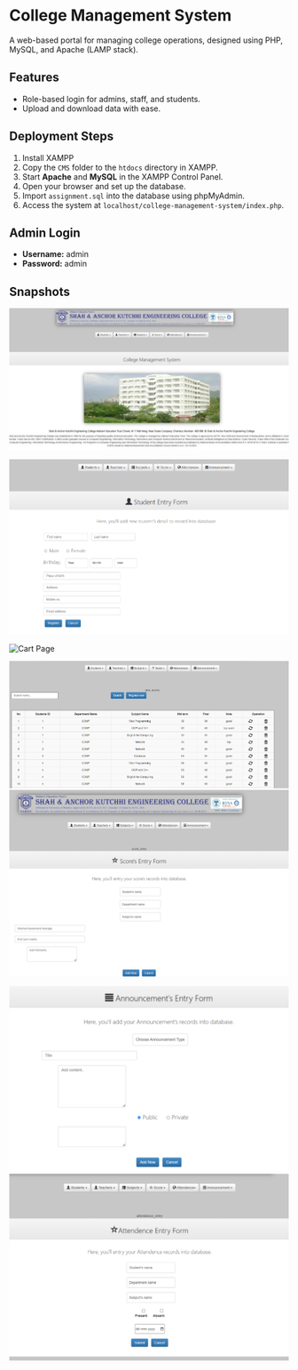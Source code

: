 # College Management System  

A web-based portal for managing college operations, designed using PHP, MySQL, and Apache (LAMP stack).  

## Features  
- Role-based login for admins, staff, and students.  
- Upload and download data with ease.  

## Deployment Steps  
1. Install XAMPP  
2. Copy the `CMS` folder to the `htdocs` directory in XAMPP.  
3. Start **Apache** and **MySQL** in the XAMPP Control Panel.  
4. Open your browser and set up the database.  
5. Import `assignment.sql` into the database using phpMyAdmin.  
6. Access the system at `localhost/college-management-system/index.php`.  

## Admin Login  
- **Username:** admin  
- **Password:** admin  

## Snapshots

![Home Page](snapshots/homepage.png)  

![Cart Page](snapshots/student_entry.png)  

![Cart Page](snapshots/techer_entry.png)  

![Cart Page](snapshots/view_score.png)  
![Cart Page](snapshots/score.png)  

![Cart Page](snapshots/ann.png)  
![Cart Page](snapshots/attendence.png)  


